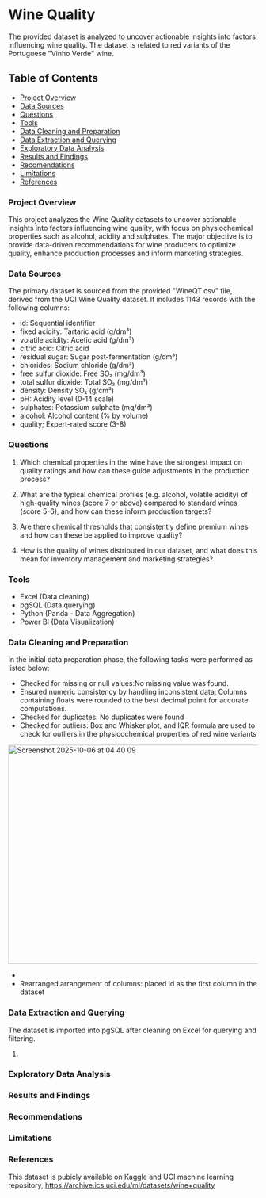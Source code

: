 # Wine Quality
The provided dataset is analyzed to uncover actionable insights into factors influencing wine quality. The dataset is related to red variants of the Portuguese "Vinho Verde" wine.

## Table of Contents

- [Project Overview](#project-overview)
- [Data Sources](#data-sources)
- [Questions](#questions)
- [Tools](#tools)
- [Data Cleaning and Preparation](#data-cleaning-and-preparation)
- [Data Extraction and Querying](#data-extraction-and-querying)
- [Exploratory Data Analysis](#exploratory-data-analysis)
- [Results and Findings](#results-and-findings)
- [Recomendations](#recommendations)
- [Limitations](#limitations)
- [References](#references)

### Project Overview
This project analyzes the Wine Quality datasets to uncover actionable insights into factors influencing wine quality, with focus on physiochemical properties such as alcohol, acidity and sulphates. The major objective is to provide data-driven recommendations for wine producers to optimize quality, enhance production processes and inform marketing strategies.

### Data Sources
The primary dataset is sourced from the provided "WineQT.csv" file, derived from the UCI Wine Quality dataset. It includes 1143 records with the following columns:

- id: Sequential identifier
- fixed acidity: Tartaric acid (g/dm³)
- volatile acidity: Acetic acid (g/dm³)
- citric acid: Citric acid
- residual sugar: Sugar post-fermentation (g/dm³)
- chlorides: Sodium chloride (g/dm³)
- free sulfur dioxide: Free SO₂ (mg/dm³)
- total sulfur dioxide: Total SO₂ (mg/dm³)
- density: Density SO₂ (g/cm³)
- pH: Acidity level (0-14 scale)
- sulphates: Potassium sulphate (mg/dm³)
- alcohol: Alcohol content (% by volume)
- quality; Expert-rated score (3-8)

### Questions
1. Which chemical properties in the wine have the strongest impact on quality ratings and how can these guide adjustments in the production process?
   
2. What are the typical chemical profiles (e.g. alcohol, volatile acidity) of high-quality wines (score 7 or above) compared to standard wines (score 5-6), and how can these inform production targets?

3. Are there chemical thresholds that consistently define premium wines and how can these be applied to improve quality?

4. How is the quality of wines distributed in our dataset, and what does this mean for inventory management and marketing strategies?

### Tools
- Excel (Data cleaning)
- pgSQL (Data querying)
- Python (Panda - Data Aggregation)
- Power BI (Data Visualization)

### Data Cleaning and Preparation
In the initial data preparation phase, the following tasks were performed as listed below:

- Checked for missing or null values:No missing value was found.
- Ensured numeric consistency by handling inconsistent data: Columns containing floats were rounded to the best decimal poimt for accurate computations.
- Checked for duplicates: No duplicates were found
- Checked for outliers:
Box and Whisker plot, and IQR formula are used to check for outliers in the physicochemical properties of red wine variants

<img width="633" height="442" alt="Screenshot 2025-10-06 at 04 40 09" src="https://github.com/user-attachments/assets/8b398d52-ee92-4200-9af5-05746710ea44" />

- 
- Rearranged arrangement of columns: placed id as the first column in the dataset


### Data Extraction and Querying
The dataset is imported into pgSQL after cleaning on Excel for querying and filtering.

1.
 
### Exploratory Data Analysis

### Results and Findings

### Recommendations


### Limitations

### References
This dataset is pubicly available on Kaggle and UCI machine learning repository, https://archive.ics.uci.edu/ml/datasets/wine+quality
